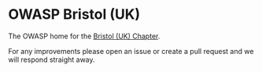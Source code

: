 # OWASP Bristol (UK)

The OWASP home for the [Bristol (UK) Chapter](https://owasp.org/www-chapter-bristol-uk/).

For any improvements please open an issue or create a pull request and we will respond straight away.
